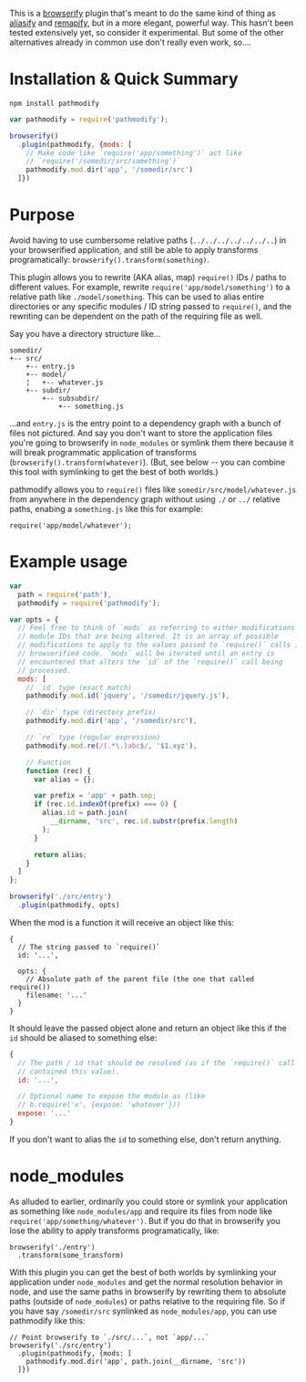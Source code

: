 This is a [browserify](https://github.com/substack/node-browserify) plugin that's meant to do the same kind of thing as [aliasify](https://github.com/benbria/aliasify) and [remapify](https://github.com/joeybaker/remapify), but in a more elegant, powerful way. This hasn't been tested extensively yet, so consider it experimental. But some of the other alternatives already in common use don't really even work, so....

# Installation & Quick Summary
`npm install pathmodify`

```js
var pathmodify = require('pathmodify');

browserify()
  .plugin(pathmodify, {mods: [
    // Make code like `require('app/something')` act like
    // `require('/somedir/src/something')`
    pathmodify.mod.dir('app', '/somedir/src')
  ]})
```

# Purpose

Avoid having to use cumbersome relative paths (`../../../../../../..`) in your browserified application, and still be able to apply transforms programatically: `browserify().transform(something)`.

This plugin allows you to rewrite (AKA alias, map) `require()` IDs / paths to different values. For example, rewrite `require('app/model/something')` to a relative path like `./model/something`. This can be used to alias entire directories or any specific modules / ID string passed to `require()`, and the rewriting can be dependent on the path of the requiring file as well.

Say you have a directory structure like...

    somedir/
    +-- src/
        +-- entry.js
        +-- model/
        ¦   +-- whatever.js
        +-- subdir/
            +-- subsubdir/
                +-- something.js

...and `entry.js` is the entry point to a dependency graph with a bunch of files not pictured. And say you don't want to store the application files you're going to browserify in `node_modules` or symlink them there because it will break programmatic application of transforms (`browserify().transform(whatever)`). (But, see below -- you can combine this tool with symlinking to get the best of both worlds.)

pathmodify allows you to `require()` files like `somedir/src/model/whatever.js` from anywhere in the dependency graph without using `./` or `../` relative paths, enabing a `something.js` like this for example:

```es6
require('app/model/whatever');
```

# Example usage

```javascript
var
  path = require('path'),
  pathmodify = require('pathmodify');

var opts = {
  // Feel free to think of `mods` as referring to either modifications or
  // module IDs that are being altered. It is an array of possible
  // modifications to apply to the values passed to `require()` calls in the
  // browserified code. `mods` will be iterated until an entry is
  // encountered that alters the `id` of the `require()` call being
  // processed.
  mods: [
    // `id` type (exact match)
    pathmodify.mod.id('jquery', '/somedir/jquery.js'),

    // `dir` type (directory prefix)
    pathmodify.mod.dir('app', '/somedir/src'),

    // `re` type (regular expression)
    pathmodify.mod.re(/(.*\.)abc$/, '$1.xyz'),

    // Function
    function (rec) {
      var alias = {};

      var prefix = 'app' + path.sep;
      if (rec.id.indexOf(prefix) === 0) {
        alias.id = path.join(
          __dirname, 'src', rec.id.substr(prefix.length)
        );
      }

      return alias;
    }
  ]
};

browserify('./src/entry')
  .plugin(pathmodify, opts)
```

When the mod is a function it will receive an object like this:

```JS
{
  // The string passed to `require()`
  id: '...',

  opts: {
    // Absolute path of the parent file (the one that called require())
    filename: '...'
  }
}
```

It should leave the passed object alone and return an object like this if the `id` should be aliased to something else:

```JAVAscript
{
  // The path / id that should be resolved (as if the `require()` call
  // contained this value).
  id: '...',

  // Optional name to expose the module as (like
  // b.require('x', {expose: 'whatever'}))
  expose: '...'
}
```

If you don't want to alias the `id` to something else, don't return anything.

# node_modules

As alluded to earlier, ordinarily you could store or symlink your application as something like `node_modules/app` and require its files from node like `require('app/something/whatever')`. But if you do that in browserify you lose the ability to apply transforms programatically, like:

```Js
browserify('./entry')
  .transform(some_transform)
```

With this plugin you can get the best of both worlds by symlinking your application under `node_modules` and get the normal resolution behavior in node, and use the same paths in browserify by rewriting them to absolute paths (outside of `node_modules`) or paths relative to the requiring file. So if you have say `/somedir/src` synlinked as `node_modules/app`, you can use pathmodify like this:

```jS
// Point browserify to `./src/...`, not `app/...`
browserify('./src/entry')
  .plugin(pathmodify, {mods: [
    pathmodify.mod.dir('app', path.join(__dirname, 'src'))
  ]})
```

